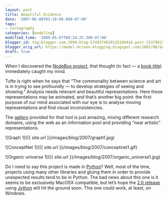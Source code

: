 ```yaml
---
layout: post
title: Beautiful Evidence
date: '2007-06-08T03:18:00.000-07:00'
tags:
- cartography
categories: [modeling]
modified_time: '2009-05-07T08:24:25.390-07:00'
blogger_id: tag:blogger.com,1999:blog-5749374620125186414.post-1537091550117102333
blogger_orig_url: https://model-driven-blogging.blogspot.com/2007/06/beautiful-evidence.html
draft: true
---
```


When I discovered the [NodeBox project](https://nodebox.net/code/index.php/Home), that thought (in fact — a [book title](https://www.edwardtufte.com/tufte/books_be)) immediately caught my mind.

Tufte is right when he says that “The commonality between science and art is in trying to see profoundly — to develop strategies of seeing and showing.” Analysis needs relevant and beautiful representations. Here these representations may be animated, and that’s another big point: the first purpose of our mind associated with our eye is to analyse moving representations and find visual inconsistencies.

The [gallery](https://web.archive.org/web/20071014071148/https://nodebox.net/code/index.php/Gallery) provided for that tool is just amazing, mixing different research domains, using the web as an information pool and providing “near artistic” representations.

![Graph 1]({{ site.url }}/images/blog/2007/graph1.jpg)

![ConceptNet 1]({{ site.url }}/images/blog/2007/conceptnet1.gif)

![Organic universe 1]({{ site.url }}/images/blog/2007/organic_universe1.jpg)

Do I need to say this project is made in [Python](https://www.python.org/)? Well, most of the time, projects using many other libraries and gluing them in order to provide unexpected results tend to be in Python. The bad news about this one is it seems to be exclusively MacOSX compatible, but let’s hope the [2.0 release](https://research.nodebox.net/NodeBoxDev) using [Jython](https://web.archive.org/web/20071014071148/https://www.jython.org/Project/index.html) will hit the ground soon. This one could work, at least, on Windows.

